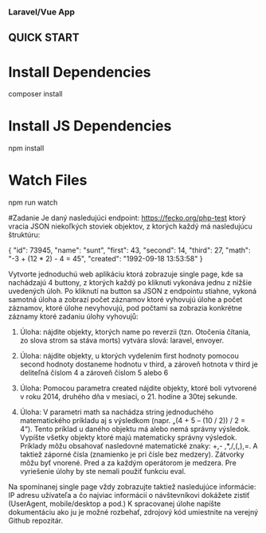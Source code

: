 ### Laravel/Vue App

## QUICK START
# Install Dependencies
composer install
# Install JS Dependencies
npm install

# Watch Files
npm run watch

#Zadanie
Je daný nasledujúci endpoint: https://fecko.org/php-test ktorý vracia JSON niekoľkých
stoviek objektov, z ktorých každý má nasledujúcu štruktúru:

{
    "id": 73945,
    "name": "sunt",
    "first": 43,
    "second": 14,
    "third": 27,
    "math": "-3 + (12 * 2) - 4 = 45",
    "created": "1992-09-18 13:53:58"
}


Vytvorte jednoduchú web aplikáciu ktorá zobrazuje single page, kde sa nachádzajú 4
buttony, z ktorých každý po kliknuti vykonáva jednu z nižšie uvedených úloh. Po kliknutí na
button sa JSON z endpointu stiahne, vykoná samotná úloha a zobrazí počet záznamov
ktoré vyhovujú úlohe a počet záznamov, ktoré úlohe nevyhovujú, pod počtami sa zobrazia
konkrétne záznamy ktoré zadaniu úlohy vyhovujů:

1. Úloha: nájdite objekty, ktorých name po reverzii (tzn. Otočenia čítania, zo slova
strom sa stáva morts) vytvára slová: laravel, envoyer.

2. Úloha: nájdite objekty, u ktorých vydelením first hodnoty pomocou second hodnoty
dostaneme hodnotu v third, a zároveň hotnota v third je deliteľná číslom 4 a zároveň
číslom 5 alebo 6

3. Úloha: Pomocou parametra created nájdite objekty, ktoré boli vytvorené v roku
2014, druhého dňa v mesiaci, o 21. hodine a 30tej sekunde.
4. Úloha: V parametri math sa nachádza string jednoduchého matematického príkladu
aj s výsledkom (napr. „(4 + 5 – (10 / 2)) / 2 = 4“). Tento príklad u daného objektu má
alebo nemá správny výsledok. Vypíšte všetky objekty ktoré majú matematicky
správny výsledok. Príklady môžu obsahovať nasledovné matematické znaky: +,-
,*,/,(,),=. A taktiež záporné čísla (znamienko je pri čísle bez medzery). Zátvorky môžu
byť vnorené. Pred a za každým operátorom je medzera. Pre vyriešenie úlohy by ste
nemali použiť funkciu eval.

Na spomínanej single page vždy zobrazujte taktiež nasledujúce informácie: IP adresu
užívateľa a čo najviac informácií o návštevníkovi dokážete zistiť (UserAgent, mobile/desktop
a pod.)
K spracovanej úlohe napíšte dokumentáciu ako ju je možné rozbehať, zdrojový kód
umiestnite na verejný Github repozitár. 
